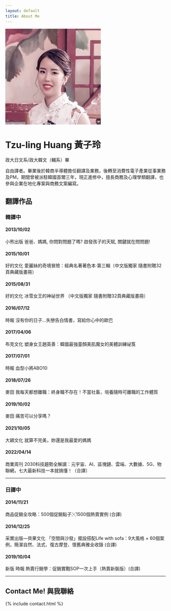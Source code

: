 ```yaml
---
layout: default
title: About Me
---
```


<img class="about" src="/assets/img/photo.png" />

# Tzu-ling Huang 黃子玲

政大日文系/政大韓文（輔系）畢 

自由譯者。畢業後於韓商半導體擔任翻譯及業務，後轉至消費性電子產業從事業務及PM，期間曾被派駐韓國首爾三年，現正進修中，擅長商務及心理學類翻譯，也參與企業在地化專案與商務文案編寫。

## 翻譯作品

### 韓譯中

#### 2013/10/02 
小熊出版 爸爸、媽媽, 你問對問題了嗎? 啟發孩子的天賦, 關鍵就在問問題!

#### 2015/10/01 
好的文化 愛麗絲的奇境冒險：經典名著著色本‧第三輯（中文版獨家 隨書附贈32頁典藏版畫冊）

#### 2015/08/31 
好的文化 冰雪女王的神祕世界 （中文版獨家 隨書附贈32頁典藏版畫冊）

#### 2016/07/12 
時報 沒有你的日子…失戀告白情書，寫給你心中的歐巴

#### 2017/04/06 
布克文化 塑身女王趙英善：韓國最強童顏美肌魔女的美體訓練祕笈

#### 2017/07/01 
時報 血型小將ABO10

#### 2018/07/26 
麥田 我每天都想離職：終身職不存在！不當社畜，培養隨時可離職的工作體質

#### 2019/10/02 
麥田 痛苦可以分享嗎？

#### 2021/10/05
大穎文化 就算不完美，妳還是我最愛的媽媽

#### 2022/04/14
商業周刊 2030科技趨勢全解讀：元宇宙、AI、區塊鏈、雲端、大數據、5G、物聯網，七大最新科技一本就搞懂！（合譯）

---

### 日譯中

#### 2014/11/21 
商品促銷全攻略：500個促銷點子╳1500個熱賣實例 (合譯)

#### 2014/12/25 
采實出版—貝果文化 「空間與沙發」擺設搭配Life with sofa：9大風格 × 60個案例，簡潔自然、法式、復古摩登、懷舊典雅全收錄 (合譯)

#### 2019/10/04 
新版 時報 熱賣行銷學：促銷實戰SOP一次上手（熱賣新裝版）(合譯)

---

## Contact Me! 與我聯絡

{% include contact.html %}
